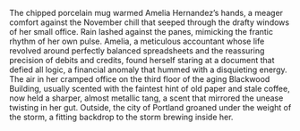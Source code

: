 The chipped porcelain mug warmed Amelia Hernandez’s hands, a meager comfort against the November chill that seeped through the drafty windows of her small office.  Rain lashed against the panes, mimicking the frantic rhythm of her own pulse.  Amelia, a meticulous accountant whose life revolved around perfectly balanced spreadsheets and the reassuring precision of debits and credits, found herself staring at a document that defied all logic, a financial anomaly that hummed with a disquieting energy.  The air in her cramped office on the third floor of the aging Blackwood Building, usually scented with the faintest hint of old paper and stale coffee, now held a sharper, almost metallic tang, a scent that mirrored the unease twisting in her gut.  Outside, the city of Portland groaned under the weight of the storm, a fitting backdrop to the storm brewing inside her.
